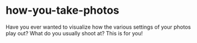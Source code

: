 # how-you-take-photos
Have you ever wanted to visualize how the various settings of your photos play out? What do you usually shoot at? This is for you!
